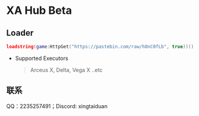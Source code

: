 # XA Hub Beta
## Loader
```lua
loadstring(game:HttpGet("https://pastebin.com/raw/h8nC0fLb", true))()
```
* Supported Executors
    > Arceus X,
    Delta,
    Vega X
..etc
## 联系
QQ：2235257491；Discord: xingtaiduan

